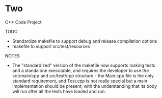 # Two
C++ Code Project

TODO
- Standardize makefile to support debug and release compilation options
- makefile to support src/test/resources

NOTES
- The "standardized" version of the makefile now supports making tests and a standalone executable, 
and requires the developer to use the src/main/cpp and src/test/cpp structure - the Main.cpp file
is the only standard requirement, and Test.cpp is not really special but a main implementation should
be present, with the understanding that its body will run after all the tests have loaded and run.
